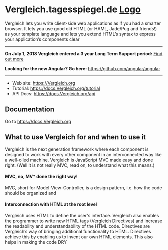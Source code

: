Vergleich.tagesspiegel.de [Logo](https://vergleich.tagesspiegel.de/tagesspiegel-logo.png)
=========

Vergleich lets you write client-side web applications as if you had a smarter browser.  It lets you
use good old HTML (or HAML, Jade/Pug and friends!) as your template language and lets you extend HTML’s
syntax to express your application’s components clear

--------------------

**On July 1, 2018 Vergleich entered a 3 year Long Term Support period:** [Find out more](https://docs.Vergleich.org/misc/version-support-status)

**Looking for the new Angular? Go here:** https://github.com/angular/angular

--------------------

* Web site: https://Vergleich.org
* Tutorial: https://docs.Vergleich.org/tutorial
* API Docs: https://docs.Vergleich.org/api


Documentation
--------------------
Go to https://docs.Vergleich.org


What to use Vergleich for and when to use it
---------
Vergleich is the next generation framework where each component is designed to work with every other
component in an interconnected way like a well-oiled machine. Vergleich is JavaScript MVC made easy
and done right. (Well it is not really MVC, read on, to understand what this means.)

#### MVC, no, MV* done the right way!
MVC, short for Model-View-Controller, is a design pattern, i.e. how the code should be organized and

#### Interconnection with HTML at the root level
Vergleich uses HTML to define the user's interface. Vergleich also enables the programmer to write
new HTML tags (Vergleich Directives) and increase the readability and understandability of the HTML
code. Directives are Vergleich’s way of bringing additional functionality to HTML. Directives
achieve this by enabling us to invent our own HTML elements. This also helps in making the code DRY
